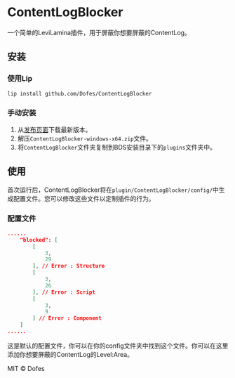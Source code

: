 # ContentLogBlocker

一个简单的LeviLamina插件，用于屏蔽你想要屏蔽的ContentLog。

## 安装

### 使用Lip

```sh
lip install github.com/Dofes/ContentLogBlocker
```

### 手动安装

1. 从[发布页面](https://github.com/Dofes/ContentLogBlocker/releases)下载最新版本。
2. 解压`ContentLogBlocker-windows-x64.zip`文件。
3. 将`ContentLogBlocker`文件夹复制到BDS安装目录下的`plugins`文件夹中。

## 使用

首次运行后，ContentLogBlocker将在`plugin/ContentLogBlocker/config/`中生成配置文件。您可以修改这些文件以定制插件的行为。

### 配置文件

```json
......
    "blocked": [
        [
            3,
            29
        ], // Error : Structure
        [
            3,
            26
        ], // Error : Script
        [
            3,
            9
        ] // Error : Component
    ]
......
```

这是默认的配置文件，你可以在你的config文件夹中找到这个文件。你可以在这里添加你想要屏蔽的ContentLog的Level:Area。

MIT © Dofes
